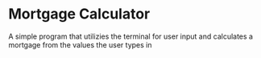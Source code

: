 # Mortgage Calculator
A simple program that utilizies the terminal for user input and calculates a mortgage from the values the user types in